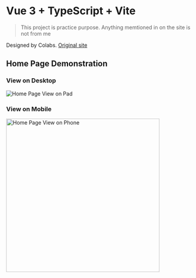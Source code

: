 # Vue 3 + TypeScript + Vite

> This project is practice purpose.
> Anything memtioned in on the site is not from me

Designed by Colabs. [Original site](https://colabs.com.au/)

## Home Page Demonstration

### View on Desktop

![Home Page View on Pad](https://github.com/Lyle-Stack/learn-vue-practice/blob/main/lyle-stack.github.io_learn-vue-practice_pad.png)

### View on Mobile

<img src="https://github.com/Lyle-Stack/learn-vue-practice/blob/main/lyle-stack.github.io_learn-vue-practice_phone.png" alt="Home Page View on Phone" style="width:414px;"/>
